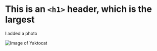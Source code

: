 # This is an `<h1>` header, which is the largest

I added a photo

![Image of Yaktocat](https://octodex.github.com/images/yaktocat.png)

